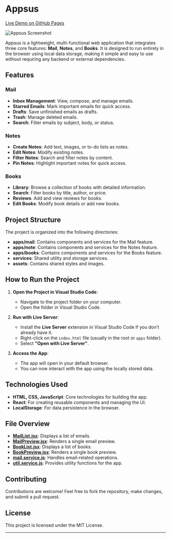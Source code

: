 # Appsus

[Live Demo on GitHub Pages](https://farhan-ganayim.github.io/Appsus/)

![Appsus Screenshot](assets/images/app-screenshot.png)

Appsus is a lightweight, multi-functional web application that integrates three core features: **Mail**, **Notes**, and **Books**. It is designed to run entirely in the browser using local data storage, making it simple and easy to use without requiring any backend or external dependencies.

## Features

### Mail
- **Inbox Management**: View, compose, and manage emails.
- **Starred Emails**: Mark important emails for quick access.
- **Drafts**: Save unfinished emails as drafts.
- **Trash**: Manage deleted emails.
- **Search**: Filter emails by subject, body, or status.

### Notes
- **Create Notes**: Add text, images, or to-do lists as notes.
- **Edit Notes**: Modify existing notes.
- **Filter Notes**: Search and filter notes by content.
- **Pin Notes**: Highlight important notes for quick access.

### Books
- **Library**: Browse a collection of books with detailed information.
- **Search**: Filter books by title, author, or price.
- **Reviews**: Add and view reviews for books.
- **Edit Books**: Modify book details or add new books.

## Project Structure

The project is organized into the following directories:
- **apps/mail**: Contains components and services for the Mail feature.
- **apps/note**: Contains components and services for the Notes feature.
- **apps/books**: Contains components and services for the Books feature.
- **services**: Shared utility and storage services.
- **assets**: Contains shared styles and images.

## How to Run the Project

1. **Open the Project in Visual Studio Code**:
   - Navigate to the project folder on your computer.
   - Open the folder in Visual Studio Code.

2. **Run with Live Server**:
   - Install the **Live Server** extension in Visual Studio Code if you don’t already have it.
   - Right-click on the `index.html` file (usually in the root or `apps` folder).
   - Select **"Open with Live Server"**.

3. **Access the App**:
   - The app will open in your default browser.
   - You can now interact with the app using the locally stored data.

## Technologies Used

- **HTML, CSS, JavaScript**: Core technologies for building the app.
- **React**: For creating reusable components and managing the UI.
- **LocalStorage**: For data persistence in the browser.

## File Overview

- **[MailList.jsx](apps/mail/cmps/MailList.jsx)**: Displays a list of emails.
- **[MailPreview.jsx](apps/mail/cmps/MailPreview.jsx)**: Renders a single email preview.
- **[BookList.jsx](apps/books/cmps/BookList.jsx)**: Displays a list of books.
- **[BookPreview.jsx](apps/books/cmps/BookPreview.jsx)**: Renders a single book preview.
- **[mail.service.js](apps/mail/services/mail.service.js)**: Handles email-related operations.
- **[util.service.js](services/util.service.js)**: Provides utility functions for the app.

## Contributing

Contributions are welcome! Feel free to fork the repository, make changes, and submit a pull request.

## License

This project is licensed under the MIT License.

---